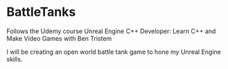 # BattleTanks
Follows the Udemy course Unreal Engine C++ Developer: Learn C++ and Make Video Games with Ben Tristem

I will be creating an open world battle tank game to hone my Unreal Engine skills. 




